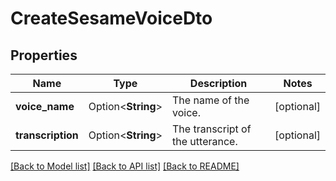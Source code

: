 # CreateSesameVoiceDto

## Properties

Name | Type | Description | Notes
------------ | ------------- | ------------- | -------------
**voice_name** | Option<**String**> | The name of the voice. | [optional]
**transcription** | Option<**String**> | The transcript of the utterance. | [optional]

[[Back to Model list]](../README.md#documentation-for-models) [[Back to API list]](../README.md#documentation-for-api-endpoints) [[Back to README]](../README.md)


